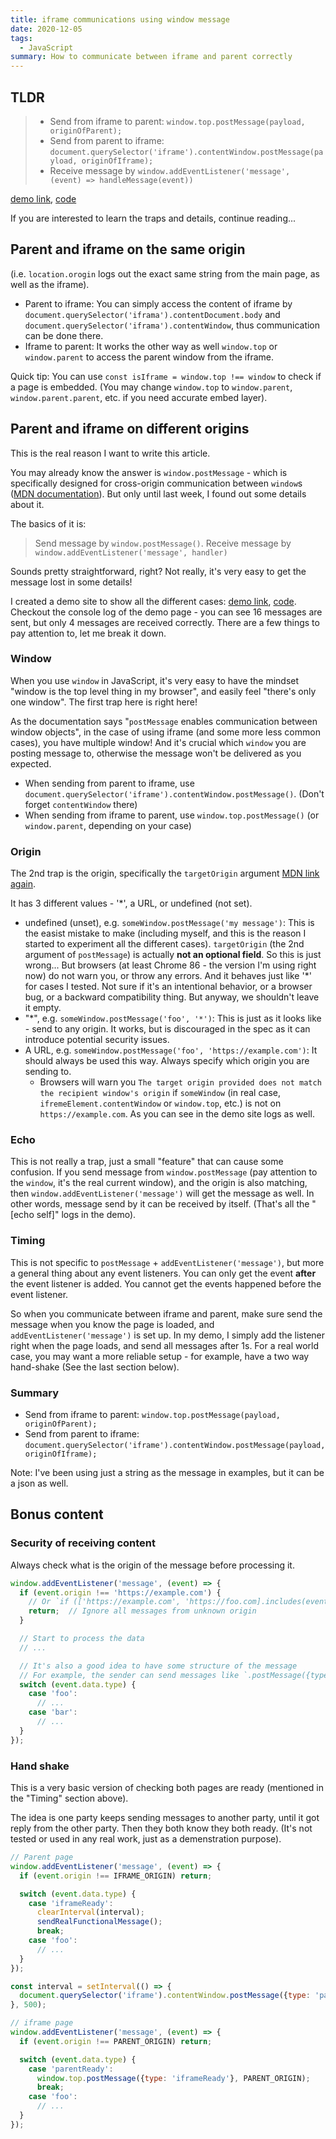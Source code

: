 ```yaml
---
title: iframe communications using window message
date: 2020-12-05
tags:
  - JavaScript
summary: How to communicate between iframe and parent correctly
---
```


## TLDR

> - Send from iframe to parent: `window.top.postMessage(payload, originOfParent);`
> - Send from parent to iframe: `document.querySelector('iframe').contentWindow.postMessage(payload, originOfIframe);`
> - Receive message by `window.addEventListener('message', (event) => handleMessage(event))`

[demo link](https://iframe-message-demo-parent.netlify.app/), [code](https://github.com/liyangguang/iframe-message-demo)

If you are interested to learn the traps and details, continue reading...

## Parent and iframe on the same origin

(i.e. `location.orogin` logs out the exact same string from the main page, as well as the iframe).

- Parent to iframe: You can simply access the content of iframe by `document.querySelector('iframa').contentDocument.body` and `document.querySelector('iframa').contentWindow`, thus communication can be done there.
- Iframe to parent: It works the other way as well `window.top` or `window.parent` to access the parent window from the iframe.

Quick tip: You can use `const isIframe = window.top !== window` to check if a page is embedded. (You may change `window.top` to `window.parent`, `window.parent.parent`, etc. if you need accurate embed layer).

## Parent and iframe on different origins

This is the real reason I want to write this article.

You may already know the answer is `window.postMessage` - which is specifically designed for cross-origin communication between `window`s ([MDN documentation](https://developer.mozilla.org/en-US/docs/Web/API/Window/postMessage)). But only until last week, I found out some details about it.

The basics of it is:
> Send message by `window.postMessage()`. Receive message by `window.addEventListener('message', handler)`

Sounds pretty straightforward, right? Not really, it's very easy to get the message lost in some details!

I created a demo site to show all the different cases: [demo link](https://iframe-message-demo-parent.netlify.app/), [code](https://github.com/liyangguang/iframe-message-demo). Checkout the console log of the demo page - you can see 16 messages are sent, but only 4 messages are received correctly. There are a few things to pay attention to, let me break it down.

### Window

When you use `window` in JavaScript, it's very easy to have the mindset "window is the top level thing in my browser", and easily feel "there's only one window". The first trap here is right here!

As the documentation says "`postMessage` enables communication between window objects", in the case of using iframe (and some more less common cases), you have multiple window! And it's crucial which `window` you are posting message to, otherwise the message won't be delivered as you expected.

- When sending from parent to iframe, use `document.querySelector('iframe').contentWindow.postMessage()`. (Don't forget `contentWindow` there)
- When sending from iframe to parent, use `window.top.postMessage()` (or `window.parent`, depending on your case)

### Origin

The 2nd trap is the origin, specifically the `targetOrigin` argument [MDN link again](https://developer.mozilla.org/en-US/docs/Web/API/Window/postMessage#Syntax).

It has 3 different values - '*', a URL, or undefined (not set).

- undefined (unset), e.g. `someWindow.postMessage('my message')`: This is the easist mistake to make (including myself, and this is the reason I started to experiment all the different cases). `targetOrigin` (the 2nd argument of `postMessage`) is actually **not an optional field**. So this is just wrong... But browsers (at least Chrome 86 - the version I'm using right now) do not warn you, or throw any errors. And it behaves just like '*' for cases I tested. Not sure if it's an intentional behavior, or a browser bug, or a backward compatibility thing. But anyway, we shouldn't leave it empty.
- "*", e.g. `someWindow.postMessage('foo', '*')`: This is just as it looks like - send to any origin. It works, but is discouraged in the spec as it can introduce potential security issues.
- A URL, e.g. `someWindow.postMessage('foo', 'https://example.com')`: It should always be used this way. Always specify which origin you are sending to.
  - Browsers will warn you `The target origin provided does not match the recipient window's origin` if `someWindow` (in real case, `ifremeElement.contentWindow` or `window.top`, etc.) is not on `https://example.com`. As you can see in the demo site logs as well.

### Echo

This is not really a trap, just a small "feature" that can cause some confusion. If you send message from `window.postMessage` (pay attention to the `window`, it's the real current window), and the origin is also matching, then `window.addEventListener('message')` will get the message as well. In other words, message send by it can be received by itself. (That's all the "[echo self]" logs in the demo).

### Timing

This is not specific to `postMessage` + `addEventListener('message')`, but more a general thing about any event listeners. You can only get the event **after** the event listener is added. You cannot get the events happened before the event listener.

So when you communicate between iframe and parent, make sure send the message when you know the page is loaded, and `addEventListener('message')` is set up. In my demo, I simply add the listener right when the page loads, and send all messages after 1s. For a real world case, you may want a more reliable setup - for example, have a two way hand-shake (See the last section below).

### Summary

- Send from iframe to parent: `window.top.postMessage(payload, originOfParent);`
- Send from parent to iframe: `document.querySelector('iframe').contentWindow.postMessage(payload, originOfIframe);`

Note: I've been using just a string as the message in examples, but it can be a json as well.

## Bonus content

### Security of receiving content

Always check what is the origin of the message before processing it.

```javascript
window.addEventListener('message', (event) => {
  if (event.origin !== 'https://example.com') {
    // Or `if (['https://example.com', 'https://foo.com].includes(event.origin))` when you have multiple expected origins
    return;  // Ignore all messages from unknown origin
  }

  // Start to process the data
  // ...

  // It's also a good idea to have some structure of the message
  // For example, the sender can send messages like `.postMessage({type: 'foo', value: 123}, origin)`
  switch (event.data.type) {
    case 'foo':
      // ...
    case 'bar':
      // ...
  }
});
```

### Hand shake

This is a very basic version of checking both pages are ready (mentioned in the "Timing" section above).

The idea is one party keeps sending messages to another party, until it got reply from the other party. Then they both know they both ready. (It's not tested or used in any real work, just as a demenstration purpose).

```javascript
// Parent page
window.addEventListener('message', (event) => {
  if (event.origin !== IFRAME_ORIGIN) return;

  switch (event.data.type) {
    case 'iframeReady':
      clearInterval(interval);
      sendRealFunctionalMessage();
      break;
    case 'foo':
      // ...
  }
});

const interval = setInterval(() => {
  document.querySelector('iframe').contentWindow.postMessage({type: 'parentReady'}, IFRAME_ORIGIN)
}, 500);
```

```javascript
// iframe page
window.addEventListener('message', (event) => {
  if (event.origin !== PARENT_ORIGIN) return;

  switch (event.data.type) {
    case 'parentReady':
      window.top.postMessage({type: 'iframeReady'}, PARENT_ORIGIN);
      break;
    case 'foo':
      // ...
  }
});
```